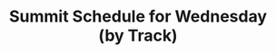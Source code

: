 ---
layout       : blocks/page-component
component    : schedule/summit-day-by-track.html
day          : Wed
title        : Summit Schedule for Wednesday (by Track)
type         : schedule
---